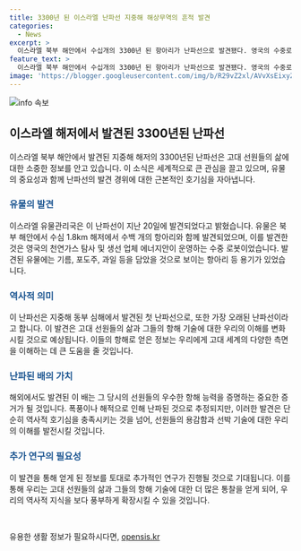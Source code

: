 ```yaml
---
title: 3300년 된 이스라엘 난파선 지중해 해상무역의 흔적 발견
categories:
  - News
excerpt: >
  이스라엘 북부 해안에서 수십개의 3300년 된 항아리가 난파선으로 발견됐다. 영국의 수중로봇이 발견한 이 난파선은 지중해 동부 심해에서 발견된 첫 난파선으로, 오래된 선박으로 추정된다. 난파선 안에는 과거 사용된 기름, 포도주, 과일 등을 담았을 것으로 추정되는 여러 가지 용기가 남아 있었으며, 이는 고대 선원들의 능력에 대한 우리의 전체적인 이해를 변화시킬 수 있는 발견이라고 전문가들은 말했다. 해당 지역에서 이보다 오래된 난파선은 발견된 적이 없는 상황에서 이는 상당히 중요한 발견으로 평가된다.
feature_text: >
  이스라엘 북부 해안에서 수십개의 3300년 된 항아리가 난파선으로 발견됐다. 영국의 수중로봇이 발견한 이 난파선은 지중해 동부 심해에서 발견된 첫 난파선으로, 오래된 선박으로 추정된다. 난파선 안에는 과거 사용된 기름, 포도주, 과일 등을 담았을 것으로 추정되는 여러 가지 용기가 남아 있었으며, 이는 고대 선원들의 능력에 대한 우리의 전체적인 이해를 변화시킬 수 있는 발견이라고 전문가들은 말했다. 해당 지역에서 이보다 오래된 난파선은 발견된 적이 없는 상황에서 이는 상당히 중요한 발견으로 평가된다.
image: 'https://blogger.googleusercontent.com/img/b/R29vZ2xl/AVvXsEixyZcFfHzMRdzZMjFBmAUKJYCLCGyLL1o632UiGVXcaFdKo_bkvkuCioo0uUKlGfBVcT3P84aROyZIXSBEx3Aw5nCQ3pTgDom1WDC4m8eifvWiAmWEEVb4x6G_l8C0QH225ldMjyaFvpxGEBGNO37VmDTDMHGhJPq73UglMfDca1-0aw/s1600/blogspot.png'
---
```


<p><img src="https://blogger.googleusercontent.com/img/b/R29vZ2xl/AVvXsEixyZcFfHzMRdzZMjFBmAUKJYCLCGyLL1o632UiGVXcaFdKo_bkvkuCioo0uUKlGfBVcT3P84aROyZIXSBEx3Aw5nCQ3pTgDom1WDC4m8eifvWiAmWEEVb4x6G_l8C0QH225ldMjyaFvpxGEBGNO37VmDTDMHGhJPq73UglMfDca1-0aw/s1600/blogspot.png" alt="info 속보" /></p>

<h2 data-ke-size="size26">이스라엘 해저에서 발견된 3300년된 난파선</h2>

<p data-ke-size="size16">이스라엘 북부 해안에서 발견된 지중해 해저의 3300년된 난파선은 고대 선원들의 삶에 대한 소중한 정보를 안고 있습니다. 이 소식은 세계적으로 큰 관심을 끌고 있으며, 유물의 중요성과 함께 난파선의 발견 경위에 대한 근본적인 호기심을 자아냅니다.</p>

<h3><b><span style="color: #1a5490;">유물의 발견</span></b></h3>

<p data-ke-size="size16">이스라엘 유물관리국은 이 난파선이 지난 20일에 발견되었다고 밝혔습니다. 유물은 북부 해안에서 수심 1.8km 해저에서 수백 개의 항아리와 함께 발견되었으며, 이를 발견한 것은 영국의 천연가스 탐사 및 생선 업체 에너지안이 운영하는 수중 로봇이었습니다. 발견된 유물에는 기름, 포도주, 과일 등을 담았을 것으로 보이는 항아리 등 용기가 있었습니다.</p>

<h3><b><span style="color: #1a5490;">역사적 의미</span></b></h3>

<p data-ke-size="size16">이 난파선은 지중해 동부 심해에서 발견된 첫 난파선으로, 또한 가장 오래된 난파선이라고 합니다. 이 발견은 고대 선원들의 삶과 그들의 항해 기술에 대한 우리의 이해를 변화시킬 것으로 예상됩니다. 이들의 항해로 얻은 정보는 우리에게 고대 세계의 다양한 측면을 이해하는 데 큰 도움을 줄 것입니다.</p>

<h3><b><span style="color: #1a5490;">난파된 배의 가치</span></b></h3>

<p data-ke-size="size16">해외에서도 발견된 이 배는 그 당시의 선원들의 우수한 항해 능력을 증명하는 중요한 증거가 될 것입니다. 폭풍이나 해적으로 인해 난파된 것으로 추정되지만, 이러한 발견은 단순히 역사적 호기심을 충족시키는 것을 넘어, 선원들의 용감함과 선박 기술에 대한 우리의 이해를 발전시킬 것입니다.</p>

<h3><b><span style="color: #1a5490;">추가 연구의 필요성</span></b></h3>

<p data-ke-size="size16">이 발견을 통해 얻게 된 정보를 토대로 추가적인 연구가 진행될 것으로 기대됩니다. 이를 통해 우리는 고대 선원들의 삶과 그들의 항해 기술에 대한 더 많은 통찰을 얻게 되어, 우리의 역사적 지식을 보다 풍부하게 확장시킬 수 있을 것입니다.</p>

<p data-ke-size="size16">&nbsp;</p>
유용한 생활 정보가 필요하시다면, <a href="https://opensis.kr" rel="dofollow">opensis.kr</a>



